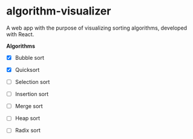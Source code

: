 # algorithm-visualizer

A web app with the purpose of visualizing sorting algorithms, developed with React.

**Algorithms**
- [x] Bubble sort
- [x] Quicksort
- [ ] Selection sort
- [ ] Insertion sort
- [ ] Merge sort
- [ ] Heap sort
- [ ] Radix sort



